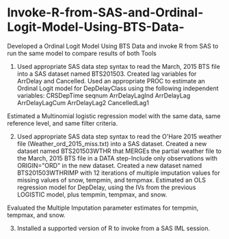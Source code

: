 # Invoke-R-from-SAS-and-Ordinal-Logit-Model-Using-BTS-Data-
Developed a Ordinal Logit Model Using BTS Data and invoke R from SAS to run the same model to compare results of both Tools

1.	Used appropriate SAS data step syntax to read the March, 2015 BTS file into a SAS dataset named BTS201503.
Created lag variables for ArrDelay and Cancelled. 
Used an appropriate PROC to estimate an Ordinal Logit model for DepDelayClass using the following independent variables:
CRSDepTime seqnum ArrDelayLagInd ArrDelayLag ArrDelayLagCum ArrDelayLag2 CancelledLag1

Estimated a Multinomial logistic regression model with the same data, same reference level, and same filter criteria.

2.	Used appropriate SAS data step syntax to read the O'Hare 2015 weather file (Weather_ord_2015_miss.txt) into a SAS dataset. 
Created a new dataset named BTS201503WTHR that MERGEs the partial weather file to the March, 2015 BTS file in a DATA step-Include only observations with ORIGIN="ORD" in the new dataset.
Created a new dataset named BTS201503WTHRIMP with 12 iterations of multiple imputation values for missing values of snow, tempmin, and tempmax.
Estimated an OLS regression model for DepDelay, using the IVs from the previous LOGISTIC model, plus tempmin, tempmax, and snow.

Evaluated the Multiple Imputation parameter estimates for tempmin, tempmax, and snow.

3.	Installed a supported version of R to invoke from a SAS IML session. 
